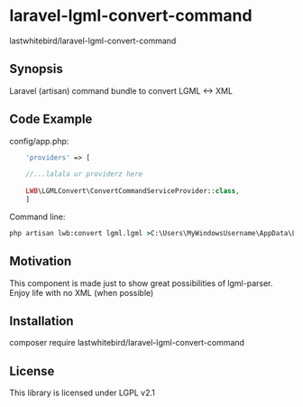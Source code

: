 # laravel-lgml-convert-command
lastwhitebird/laravel-lgml-convert-command

## Synopsis

Laravel (artisan) command bundle to convert LGML <-> XML 

## Code Example

config/app.php:
```php
    'providers' => [
    
	//...lalala ur providerz here
	
	LWB\LGMLConvert\ConvertCommandServiceProvider::class,
	]
```

Command line:
```bat
php artisan lwb:convert lgml.lgml >C:\Users\MyWindowsUsername\AppData\Local\org.kde.syntax-highlighting\syntax\lgml.xml
```

## Motivation

This component is made just to show great possibilities of lgml-parser. Enjoy life with no XML (when possible)

## Installation

composer require lastwhitebird/laravel-lgml-convert-command

## License

This library is licensed under LGPL v2.1